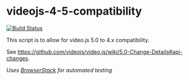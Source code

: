 # videojs-4-5-compatibility
[![Build Status](https://travis-ci.org/forbesjo/videojs-4-5-compatibility.svg?branch=master)](https://travis-ci.org/forbesjo/videojs-4-5-compatibility)

This script is to allow for video.js 5.0 to 4.x compatibility.

See https://github.com/videojs/video.js/wiki/5.0-Change-Details#api-changes.

_Uses [BrowserStack](http://www.browserstack.com) for automated testing_
